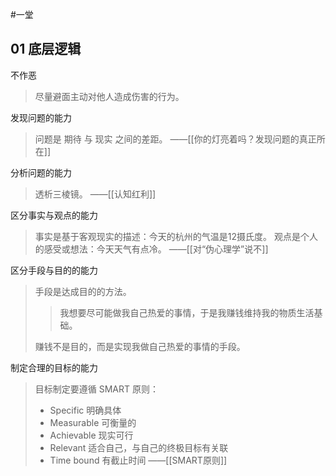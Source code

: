 #一堂 

## 01 底层逻辑

不作恶

> 尽量避面主动对他人造成伤害的行为。

发现问题的能力

> 问题是 期待 与 现实 之间的差距。
> ——[[你的灯亮着吗？发现问题的真正所在]]

分析问题的能力

>透析三棱镜。
>——[[认知红利]]

区分事实与观点的能力

>事实是基于客观现实的描述：今天的杭州的气温是12摄氏度。
>观点是个人的感受或想法：今天天气有点冷。
>——[[对“伪心理学”说不]]

区分手段与目的的能力

> 手段是达成目的的方法。
> 
> > 我想要尽可能做我自己热爱的事情，于是我赚钱维持我的物质生活基础。
> 
> 赚钱不是目的，而是实现我做自己热爱的事情的手段。

制定合理的目标的能力

>目标制定要遵循 SMART 原则：
>- Specific 明确具体
>- Measurable 可衡量的
>- Achievable 现实可行
>- Relevant 适合自己，与自己的终极目标有关联
>- Time bound 有截止时间
>——[[SMART原则]]


